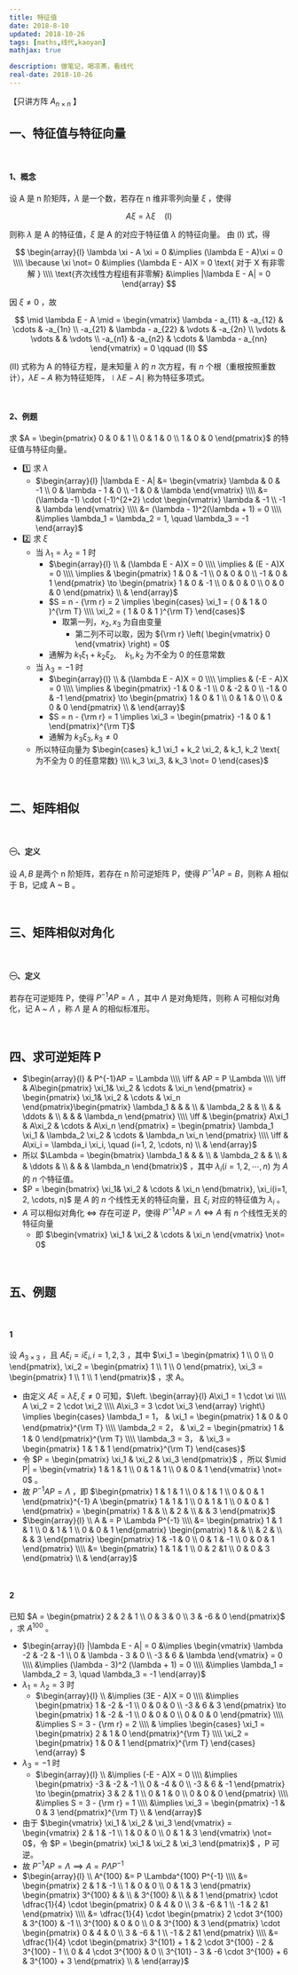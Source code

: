 ```yaml
---
title: 特征值
date: 2018-8-10
updated: 2018-10-26
tags: [maths,线代,kaoyan]
mathjax: true

description: 做笔记，喝凉茶，看线代
real-date: 2018-10-26
---
```


【只讲方阵 $A_{n \times n}$ 】

## 一、特征值与特征向量

<br>

#### 1、概念

设 A 是 n 阶矩阵，$\lambda$ 是一个数，若存在 n 维非零列向量 $\xi$ ，使得

$$
A\xi = \lambda \xi \quad (Ⅰ)
$$

则称 $\lambda$ 是 A 的特征值，$\xi$ 是 A 的对应于特征值 $\lambda$ 的特征向量。
由 $(Ⅰ)$ 式，得

$$
\begin{array}{l}
  \lambda \xi - A \xi = 0 &\implies (\lambda E - A)\xi = 0 \\\\
  \because \xi \not= 0 &\implies (\lambda E - A)X = 0 \text{ 对于 X 有非零解 } \\\\
  \text{齐次线性方程组有非零解} &\implies |\lambda E - A| = 0
\end{array}
$$

因 $\xi \not= 0$ ，故

$$
\mid \lambda E - A \mid = 
\begin{vmatrix}
  \lambda - a_{11} & -a_{12} & \cdots & -a_{1n} \\
  -a_{21} & \lambda - a_{22} & \vdots & -a_{2n} \\
  \vdots & \vdots & & \vdots \\
  -a_{n1} & -a_{n2} & \cdots & \lambda - a_{nn}
\end{vmatrix} = 0 \qquad (Ⅱ) 
$$

$(Ⅱ)$ 式称为 A 的特征方程，是未知量 $\lambda$ 的 $n$ 次方程，有 $n$ 个根（重根按照重数计），$\lambda E - A$ 称为特征矩阵，$\mid \lambda E - A \mid$ 称为特征多项式。

<br>

#### 2、例题

求 $A = \begin{pmatrix} 0 & 0 & 1 \\ 0 & 1 & 0 \\ 1 & 0 & 0 \end{pmatrix}$ 的特征值与特征向量。
- 1️⃣ 求 $\lambda$ 
   - $\begin{array}{l} |\lambda E - A| &= \begin{vmatrix} \lambda & 0 & -1 \\ 0 & \lambda - 1 & 0 \\ -1 & 0 & \lambda \end{vmatrix} \\\\ &= (\lambda -1) \cdot (-1)^{2+2} \cdot \begin{vmatrix} \lambda & -1 \\ -1 & \lambda \end{vmatrix} \\\\ &= (\lambda - 1)^2(\lambda + 1) = 0 \\\\ &\implies \lambda_1 = \lambda_2 = 1, \quad \lambda_3 = -1 \end{array}$ 
- 2️⃣ 求 $\xi$ 
   - 当 $\lambda_1 = \lambda_2 = 1$ 时
      - $\begin{array}{l} \\ & (\lambda E - A)X = 0 \\\\ \implies & (E - A)X = 0 \\\\ \implies & \begin{pmatrix} 1 & 0 & -1 \\ 0 & 0 & 0 \\ -1 & 0 & 1 \end{pmatrix} \to \begin{pmatrix} 1 & 0 & -1 \\ 0 & 0 & 0 \\ 0 & 0 & 0 \end{pmatrix} \\ & \end{array}$
      - $S = n - {\rm r} = 2 \implies \begin{cases} \xi_1 = ( 0 & 1 & 0 )^{\rm T} \\\\ \xi_2 = ( 1 & 0 & 1 )^{\rm T} \end{cases}$ 
         - 取第一列，$x_2, x_3$ 为自由变量
            - 第二列不可以取，因为 ${\rm r} \left( \begin{vmatrix} 0 \end{vmatrix} \right) = 0$ 
      - 通解为 $k_1 \xi_1 + k_2 \xi_2, \quad k_1, k_2 \text{ 为不全为 0 的任意常数}$ 
   - 当 $\lambda_3 = -1$ 时
      - $\begin{array}{l} \\ & (\lambda E - A)X = 0 \\\\ \implies & (-E - A)X = 0 \\\\ \implies & \begin{pmatrix} -1 & 0 & -1 \\ 0 & -2 & 0 \\ -1 & 0 & -1 \end{pmatrix} \to \begin{pmatrix} 1 & 0 & 1 \\ 0 & 1 & 0 \\ 0 & 0 & 0 \end{pmatrix} \\ & \end{array}$ 
      - $S = n - {\rm r} = 1 \implies \xi_3 = \begin{pmatrix} -1 & 0 & 1 \end{pmatrix}^{\rm T}$ 
      - 通解为 $k_3 \xi_3, \, k_3 \not= 0$ 
   - 所以特征向量为 $\begin{cases} k_1 \xi_1 + k_2 \xi_2, & k_1, k_2 \text{ 为不全为 0 的任意常数} \\\\ k_3 \xi_3, & k_3 \not= 0 \end{cases}$ 

<br>

## 二、矩阵相似

<br>

#### ㊀、定义

设 $A, B$ 是两个 n 阶矩阵，若存在 n 阶可逆矩阵 P，使得 $P^{-1}AP = B$，则称 A 相似于 B，记成 A ~ B 。

<br>

## 三、矩阵相似对角化

<br>

#### ㊀、定义

若存在可逆矩阵 P，使得 $P^{-1}AP = \Lambda$ ，其中 $\Lambda$ 是对角矩阵，则称 A 可相似对角化，记 A ~ $\Lambda$ ，称 $\Lambda$ 是 A 的相似标准形。

<br>

## 四、求可逆矩阵 P

- $\begin{array}{l} & P^{-1}AP = \Lambda \\\\ \iff & AP = P \Lambda \\\\ \iff & A\begin{pmatrix} \xi_1& \xi_2 & \cdots & \xi_n \end{pmatrix} = \begin{pmatrix} \xi_1& \xi_2 & \cdots & \xi_n \end{pmatrix}\begin{pmatrix} \lambda_1 &  &  &  \\  & \lambda_2 & & \\ & & \ddots & \\ & & & \lambda_n \end{pmatrix} \\\\ \iff & \begin{pmatrix} A\xi_1 & A\xi_2 & \cdots & A\xi_n \end{pmatrix} = \begin{pmatrix} \lambda_1 \xi_1 & \lambda_2 \xi_2 & \cdots & \lambda_n \xi_n \end{pmatrix} \\\\ \iff & A\xi_i = \lambda_i \xi_i, \quad (i=1, 2, \cdots, n) \\ & \end{array}$ 
- 所以 $\Lambda = \begin{bmatrix} \lambda_1 &  &  &  \\  & \lambda_2 & & \\ & & \ddots & \\ & & & \lambda_n \end{bmatrix}$ ，其中 $\lambda_i (i=1, 2, \cdots, n)$ 为 $A$ 的 $n$ 个特征值。
- $P = \begin{bmatrix} \xi_1& \xi_2 & \cdots & \xi_n \end{bmatrix}, \xi_i(i=1, 2, \cdots, n)$ 是 $A$ 的 $n$ 个线性无关的特征向量，且 $\xi_i$ 对应的特征值为 $\lambda_i$ 。
- $A$ 可以相似对角化 $\iff$ 存在可逆 $P$，使得 $P^{-1} AP = \Lambda \iff A$ 有 $n$ 个线性无关的特征向量
   - 即 $\begin{vmatrix} \xi_1 & \xi_2 & \cdots & \xi_n \end{vmatrix} \not= 0$ 

<br>

## 五、例题

<br>

#### 1

设 $A_{3 \times 3}$ ，且 $A \xi_i = i \xi_i, \, i=1, 2, 3$ ，其中 $\xi_1 = \begin{pmatrix} 1 \\ 0 \\ 0 \end{pmatrix}, \xi_2 = \begin{pmatrix} 1 \\ 1 \\ 0 \end{pmatrix}, \xi_3 = \begin{pmatrix} 1 \\ 1 \\ 1 \end{pmatrix}$ ，求 A。
- 由定义 $A \xi = \lambda \xi, \, \xi \not= 0$ 可知，$\left. \begin{array}{l} A\xi_1 = 1 \cdot \xi \\\\ A \xi_2 = 2 \cdot \xi_2 \\\\ A\xi_3 = 3 \cdot \xi_3 \end{array} \right\} \implies \begin{cases} \lambda_1 = 1， & \xi_1 = \begin{pmatrix} 1 & 0 & 0 \end{pmatrix}^{\rm T} \\\\ \lambda_2 = 2， & \xi_2 = \begin{pmatrix} 1 & 1 & 0 \end{pmatrix}^{\rm T} \\\\ \lambda_3 = 3， & \xi_3 = \begin{pmatrix} 1 & 1 & 1 \end{pmatrix}^{\rm T} \end{cases}$ 
- 令 $P = \begin{pmatrix} \xi_1 & \xi_2 & \xi_3 \end{pmatrix}$ ，所以 $\mid P| = \begin{vmatrix} 1 & 1 & 1 \\ 0 & 1 & 1 \\ 0 & 0 & 1 \end{vmatrix} \not= 0$ 。
- 故 $P^{-1}AP = \Lambda$ ，即 $\begin{pmatrix} 1 & 1 & 1 \\ 0 & 1 & 1 \\ 0 & 0 & 1 \end{pmatrix}^{-1} A \begin{pmatrix} 1 & 1 & 1 \\ 0 & 1 & 1 \\ 0 & 0 & 1 \end{pmatrix} = \begin{pmatrix} 1 & & \\ & 2 & \\ & & 3 \end{pmatrix}$ 
- $\begin{array}{l} \\ A & = P \Lambda P^{-1} \\\\ &= \begin{pmatrix} 1 & 1 & 1 \\ 0 & 1 & 1 \\ 0 & 0 & 1 \end{pmatrix} \begin{pmatrix} 1 & & \\ & 2 & \\ & & 3 \end{pmatrix} \begin{pmatrix} 1 & -1 & 0 \\ 0 & 1 & -1 \\ 0 & 0 & 1 \end{pmatrix} \\\\ &= \begin{pmatrix} 1 & 1 & 1 \\ 0 & 2 &1 \\ 0 & 0 & 3 \end{pmatrix} \\ & \end{array}$ 

<br>

#### 2

已知 $A = \begin{pmatrix} 2 & 2 & 1 \\ 0 & 3 & 0 \\ 3 & -6 & 0 \end{pmatrix}$ ，求 $A^{100}$ 。
- $\begin{array}{l} |\lambda E - A| = 0 &\implies \begin{vmatrix} \lambda -2 & -2 & -1 \\ 0 & \lambda - 3 & 0 \\ -3 & 6 & \lambda \end{vmatrix} = 0 \\\\ &\implies (\lambda - 3)^2 (\lambda + 1) = 0 \\\\ &\implies \lambda_1 = \lambda_2 = 3, \quad \lambda_3 = -1 \end{array}$
- $\lambda_1 = \lambda_2 = 3$ 时
   - $\begin{array}{l} \\ &\implies (3E - A)X = 0 \\\\ &\implies \begin{pmatrix} 1 & -2 & -1 \\ 0 & 0 & 0 \\ -3 & 6 & 3 \end{pmatrix} \to \begin{pmatrix} 1 & -2 & -1 \\ 0 & 0 & 0 \\ 0 & 0 & 0 \end{pmatrix} \\\\ &\implies S = 3 - {\rm r} = 2 \\\\ & \implies \begin{cases} \xi_1 = \begin{pmatrix} 2 & 1 & 0 \end{pmatrix}^{\rm T} \\\\ \xi_2 = \begin{pmatrix} 1 & 0 & 1 \end{pmatrix}^{\rm T} \end{cases} \end{array} ​$ 
- $\lambda_3 = -1$ 时
   - $\begin{array}{l} \\ &\implies (-E - A)X = 0 \\\\ &\implies \begin{pmatrix} -3 & -2 & -1 \\ 0 & -4 & 0 \\ -3 & 6 & -1 \end{pmatrix} \to \begin{pmatrix} 3 & 2 & 1 \\ 0 & 1 & 0 \\ 0 & 0 & 0 \end{pmatrix} \\\\ &\implies S = 3 - {\rm r} = 1 \\\\ &\implies \xi_3 = \begin{pmatrix} -1 & 0 & 3 \end{pmatrix}^{\rm T} \\ & \end{array}$ 
- 由于 $\begin{vmatrix} \xi_1 & \xi_2 & \xi_3 \end{vmatrix} = \begin{vmatrix} 2 & 1 & -1 \\ 1 & 0 & 0 \\ 0 & 1 & 3 \end{vmatrix} \not= 0$，令 $P = \begin{pmatrix} \xi_1 & \xi_2 & \xi_3 \end{pmatrix}$ ，P 可逆。
- 故 $P^{-1}AP = \Lambda \implies A = P \Lambda P^{-1}$ 
- $\begin{array}{l} \\ A^{100} &= P \Lambda^{100} P^{-1} \\\\ &= \begin{pmatrix} 2 & 1 & -1 \\ 1 & 0 & 0 \\ 0 & 1 & 3 \end{pmatrix} \begin{pmatrix} 3^{100} & & \\  & 3^{100} & \\ & & 1 \end{pmatrix} \cdot \dfrac{1}{4} \cdot \begin{pmatrix} 0 & 4 & 0 \\ 3 & -6 & 1 \\ -1 & 2 &1 \end{pmatrix} \\\\ &= \dfrac{1}{4} \cdot \begin{pmatrix} 2 \cdot 3^{100} & 3^{100} & -1 \\ 3^{100} & 0 & 0 \\ 0 & 3^{100} & 3 \end{pmatrix} \cdot \begin{pmatrix} 0 & 4 & 0 \\ 3 & -6 & 1 \\ -1 & 2 &1 \end{pmatrix} \\\\ &= \dfrac{1}{4} \cdot \begin{pmatrix} 3^{101} + 1 & 2 \cdot 3^{100} - 2 & 3^{100} - 1 \\ 0 & 4 \cdot 3^{100} & 0 \\ 3^{101} - 3 & -6 \cdot 3^{100} + 6 & 3^{100} + 3 \end{pmatrix} \\ & \end{array}$ 







